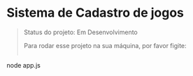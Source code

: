 # Sistema de Cadastro de jogos

> Status do projeto: Em Desenvolvimento
>
> Para rodar esse projeto na sua máquina, por favor figite:
>
> ```
node app.js
````
